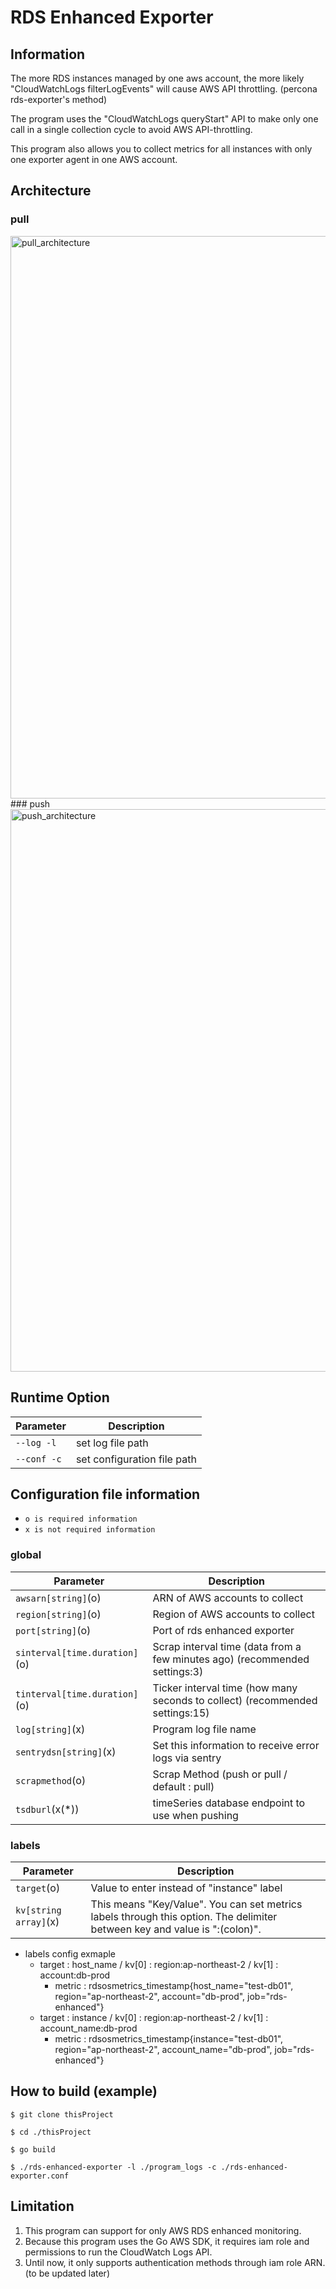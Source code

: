 # RDS Enhanced Exporter 
## Information

The more RDS instances managed by one aws account, the more likely "CloudWatchLogs filterLogEvents" will cause AWS API throttling. (percona rds-exporter's method)

The program uses the "CloudWatchLogs queryStart" API to make only one call in a single collection cycle to avoid AWS API-throttling.

This program also allows you to collect metrics for all instances with only one exporter agent in one AWS account.

## Architecture
### pull
<img width="900" alt="pull_architecture" src="https://user-images.githubusercontent.com/21119703/218067081-c7fda7e9-0af7-46de-87df-4a2bc85096a3.png">
### push
<img width="900" alt="push_architecture" src="https://user-images.githubusercontent.com/21119703/218067099-4e102d58-167a-4f01-9c22-e9a4d2f5797b.png">


## Runtime Option
| Parameter   | Description                 |
|-------------|-----------------------------|
| `--log -l`  | set log file path           |
| `--conf -c` | set configuration file path |


## Configuration file information
* `o is required information`
* `x is not required information`
### global
| Parameter                     | Description                                                                  |
|-------------------------------|------------------------------------------------------------------------------|
| `awsarn[string]`(o)           | ARN of AWS accounts to collect                                               |
| `region[string]`(o)           | Region of AWS accounts to collect                                            |
| `port[string]`(o)             | Port of rds enhanced exporter                                                |
| `sinterval[time.duration]`(o) | Scrap interval time (data from a few minutes ago) (recommended settings:3)   |
| `tinterval[time.duration]`(o) | Ticker interval time (how many seconds to collect) (recommended settings:15) |
| `log[string]`(x)              | Program log file name                                                        |
| `sentrydsn[string]`(x)        | Set this information to receive error logs via sentry                        |
| `scrapmethod`(o)              | Scrap Method (push or pull / default : pull)                                 |
| `tsdburl`(x(*))               | timeSeries database endpoint to use when pushing                             |


### labels
| Parameter             | Description                                                                                                                |
|-----------------------|----------------------------------------------------------------------------------------------------------------------------|
| `target`(o)           | Value to enter instead of "instance" label                                                                                 |
| `kv[string array]`(x) | This means "Key/Value". You can set metrics labels through this option. The delimiter between key and value is ":(colon)". |
* labels config exmaple
  * target : host_name / kv[0] : region:ap-northeast-2 / kv[1] : account:db-prod
    * metric : rdsosmetrics_timestamp{host_name="test-db01", region="ap-northeast-2", account="db-prod", job="rds-enhanced"}
  * target : instance / kv[0] : region:ap-northeast-2 / kv[1] : account_name:db-prod
    * metric : rdsosmetrics_timestamp{instance="test-db01", region="ap-northeast-2", account_name="db-prod", job="rds-enhanced"}



## How to build (example)
```
$ git clone thisProject

$ cd ./thisProject

$ go build

$ ./rds-enhanced-exporter -l ./program_logs -c ./rds-enhanced-exporter.conf
```


## Limitation
1. This program can support for only AWS RDS enhanced monitoring.
2. Because this program uses the Go AWS SDK, it requires iam role and permissions to run the CloudWatch Logs API.
3. Until now, it only supports authentication methods through iam role ARN. (to be updated later)

